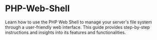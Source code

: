 # PHP-Web-Shell
Learn how to use the PHP Web Shell to manage your server's file system through a user-friendly web interface. This guide provides step-by-step instructions and insights into its features and functionalities.
